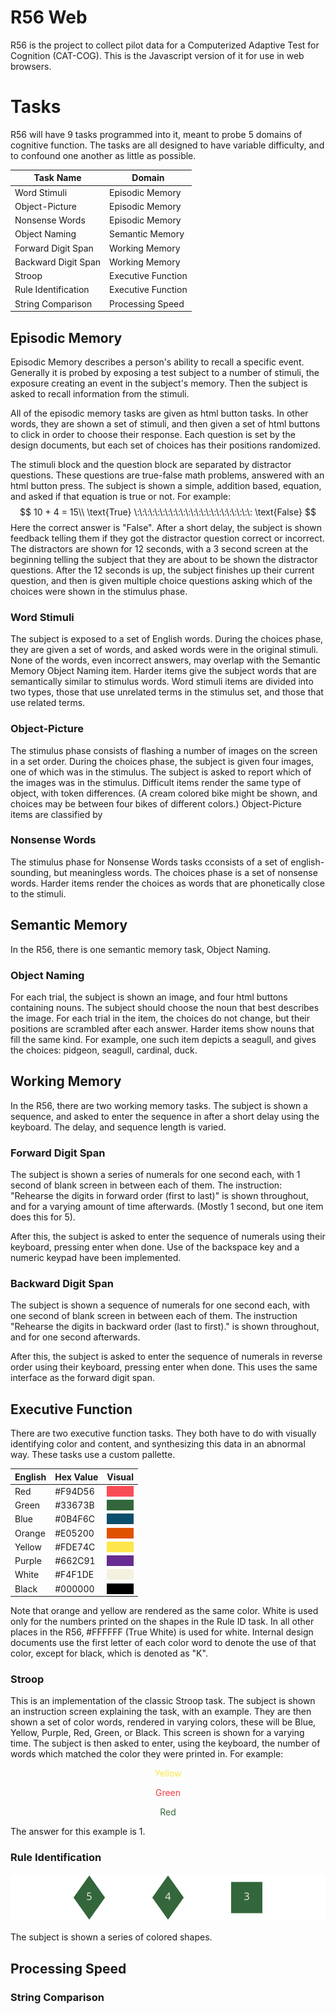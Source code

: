 # R56 Web

R56 is the project to collect pilot data for a Computerized Adaptive Test for Cognition (CAT-COG). This is the Javascript version of it for use in web browsers. 

# Tasks

R56 will have 9 tasks programmed into it, meant to probe 5 domains of cognitive function. The tasks are all designed to have variable difficulty, and to confound one another as little as possible.

<center>

| Task Name | Domain |
|-----------|--------|
|Word Stimuli|Episodic Memory|
|Object-Picture|Episodic Memory|
|Nonsense Words|Episodic Memory|
|Object Naming| Semantic Memory|
|Forward Digit Span|Working Memory|
|Backward Digit Span|Working Memory|
|Stroop|Executive Function|
|Rule Identification| Executive Function|
|String Comparison| Processing Speed|

</center>

## Episodic Memory

Episodic Memory describes a person's ability to recall a specific event. Generally it is probed by exposing a test subject to a number of stimuli, the exposure creating an event in the subject's memory. Then the subject is asked to recall information from the stimuli.

All of the episodic memory tasks are given as html button tasks. In other words, they are shown a set of stimuli, and then given a set of html buttons to click in order to choose their response. Each question is set by the design documents, but each set of choices has their positions randomized. 

The stimuli block and the question block are separated by distractor questions. These questions are true-false math problems, answered with an html button press. The subject is shown a simple, addition based, equation, and asked if that equation is true or not. For example:
$$
10 + 4 = 15\\
\text{True} \:\:\:\:\:\:\:\:\:\:\:\:\:\:\:\:\:\:\:\:\:\:\: \text{False}
$$
Here the correct answer is "False". After a short delay, the subject is shown feedback telling them if they got the distractor question correct or incorrect. The distractors are shown for 12 seconds, with a 3 second screen at the beginning telling the subject that they are about to be shown the distractor questions. After the 12 seconds is up, the subject finishes up their current question, and then is given multiple choice questions asking which of the choices were shown in the stimulus phase.

### Word Stimuli 

The subject is exposed to a set of English words. During the choices phase, they are given a set of words, and asked words were in the original stimuli. None of the words, even incorrect answers, may overlap with the Semantic Memory Object Naming item. Harder items give the subject words that are semantically similar to stimulus words. Word stimuli items are divided into two types, those that use unrelated terms in the stimulus set, and those that use related terms.


### Object-Picture

The stimulus phase consists of flashing a number of images on the screen in a set order. During the choices phase, the subject is given four images, one of which was in the stimulus. The subject is asked to report which of the images was in the stimulus. Difficult items render the same type of object, with token differences. (A cream colored bike might be shown, and choices may be between four bikes of different colors.) Object-Picture items are classified by 

### Nonsense Words

The stimulus phase for Nonsense Words tasks cconsists of a set of english-sounding, but meaningless words. The choices phase is a set of nonsense words. Harder items render the choices as words that are phonetically close to the stimuli.

## Semantic Memory

In the R56, there is one semantic memory task, Object Naming. 

### Object Naming

For each trial, the subject is shown an image, and four html buttons containing nouns. The subject should choose the noun that best describes the image. For each trial in the item, the choices do not change, but their positions are scrambled after each answer. Harder items show nouns that fill the same kind. For example, one such item depicts a seagull, and gives the choices: pidgeon, seagull, cardinal, duck.

## Working Memory

In the R56, there are two working memory tasks. The subject is shown a sequence, and asked to enter the sequence in after a short delay using the keyboard. The delay, and sequence length is varied.

### Forward Digit Span

The subject is shown a series of numerals for one second each, with 1 second of blank screen in between each of them. The instruction: "Rehearse the digits in forward order (first to last)" is shown throughout, and for a varying amount of time afterwards. (Mostly 1 second, but one item does this for 5).

After this, the subject is asked to enter the sequence of numerals using their keyboard, pressing enter when done. Use of the backspace key and a numeric keypad have been implemented. 

### Backward Digit Span

The subject is shown a sequence of numerals for one second each, with one second of blank screen in between each of them. The instruction "Rehearse the digits in backward
order (last to first)." is shown throughout, and for one second afterwards.

After this, the subject is asked to enter the sequence of numerals in reverse order using their keyboard, pressing enter when done. This uses the same interface as the forward digit span.

## Executive Function

There are two executive function tasks. They both have to do with visually identifying color and content, and synthesizing this data in an abnormal way. These tasks use a custom pallette.
<center>


|English|Hex Value|Visual|
|-------|---------|------|
|Red|#F94D56|<div style="background-color:#F94D56">&nbsp;</div>|
|Green|#33673B|<div style="background-color:#33673B">&nbsp;</div>|
|Blue|#0B4F6C|<div style="background-color:#0B4F6C">&nbsp;</div>|
|Orange|#E05200|<div style="background-color:#E05200">&nbsp;</div>|
|Yellow|#FDE74C|<div style="background-color:#FDE74C">&nbsp;</div>|
|Purple|#662C91|<div style="background-color:#662C91">&nbsp;</div>|
|White|#F4F1DE|<div style="background-color:#F4F1DE">&nbsp;</div>|
|Black|#000000|<div style="background-color:#000000">&nbsp;</div>|

</center>

Note that orange and yellow are rendered as the same color. White is used only for the numbers printed on the shapes in the Rule ID task. In all other places in the R56, #FFFFFF (True White) is used for white. Internal design documents use the first letter of each color word to denote the use of that color, except for black, which is denoted as "K". 

### Stroop

This is an implementation of the classic Stroop task. The subject is shown an instruction screen explaining the task, with an example. They are then shown a set of color words, rendered in varying colors, these will be Blue, Yellow, Purple, Red, Green, or Black. This screen is shown for a varying time. The subject is then asked to enter, using the keyboard, the number of words which matched the color they were printed in. For example:

<center>
<p style='color:#FDE74C'>Yellow<p>
<p style='color:#F93943'>Green<p>
<p style='color:#33673B'>Red<p>
</center>

The answer for this example is 1.

### Rule Identification


![](RuleIDEx.png)

The subject is shown a series of colored shapes. 

## Processing Speed

### String Comparison
